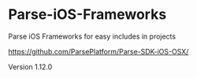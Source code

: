 # Parse-iOS-Frameworks
Parse iOS Frameworks for easy includes in projects

https://github.com/ParsePlatform/Parse-SDK-iOS-OSX/

Version 1.12.0
